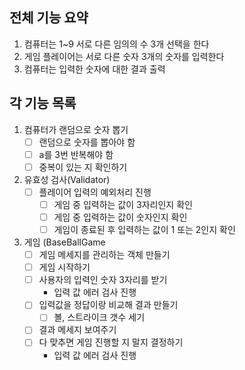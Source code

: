 ## 전체 기능 요약

1. 컴퓨터는 1~9 서로 다른 임의의 수 3개 선택을 한다
2. 게임 플레이어는 서로 다른 숫자 3개의 숫자를 입력한다
3. 컴퓨터는 입력한 숫자에 대한 결과 출력

## 각 기능 목록

1. 컴퓨터가 랜덤으로 숫자 뽑기
   - [ ] 랜덤으로 숫자를 뽑아야 함
   - [ ] a를 3번 반복해야 함
   - [ ] 중복이 있는 지 확인하기
2. 유효성 검사(Validator)
   - [ ] 플레이어 입력의 예외처리 진행
     - [ ] 게임 중 입력하는 값이 3자리인지 확인
     - [ ] 게임 중 입력하는 값이 숫자인지 확인
     - [ ] 게임이 종료된 후 입력하는 값이 1 또는 2인지 확인
3. 게임 (BaseBallGame
   - [ ] 게임 메세지를 관리하는 객체 만들기
   - [ ] 게임 시작하기
   - [ ] 사용자의 입력인 숫자 3자리를 받기
     - 입력 값 에러 검사 진행
   - [ ] 입력값을 정답이랑 비교해 결과 만들기
     - [ ] 볼, 스트라이크 갯수 세기
   - [ ] 결과 메세지 보여주기
   - [ ] 다 맞추면 게임 진행할 지 말지 결정하기
     - 입력 값 에러 검사 진행
